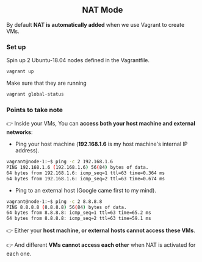 <h2 align="center">NAT Mode</h2>

By default **NAT is automatically added** when we use Vagrant to create VMs.

### Set up
Spin up 2 Ubuntu-18.04 nodes defined in the Vagrantfile.
```bash
vagrant up
```
Make sure that they are running
```bash
vagrant global-status
```
### Points to take note
:point_right: Inside your VMs, You can **access both your host machine and external networks**:
* Ping your host machine (**192.168.1.6** is my host machine's internal IP address).
```bash
vagrant@node-1:~$ ping -c 2 192.168.1.6
PING 192.168.1.6 (192.168.1.6) 56(84) bytes of data.
64 bytes from 192.168.1.6: icmp_seq=1 ttl=63 time=0.364 ms
64 bytes from 192.168.1.6: icmp_seq=2 ttl=63 time=0.674 ms
```
* Ping to an external host (Google came first to my mind).
```bash
vagrant@node-1:~$ ping -c 2 8.8.8.8
PING 8.8.8.8 (8.8.8.8) 56(84) bytes of data.
64 bytes from 8.8.8.8: icmp_seq=1 ttl=63 time=65.2 ms
64 bytes from 8.8.8.8: icmp_seq=2 ttl=63 time=59.1 ms
```
:point_right: Either your **host machine, or external hosts cannot access these VMs**.

:point_right: And different **VMs cannot access each other** when NAT is activated for each one.
